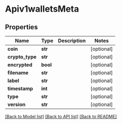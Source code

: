 # Apiv1walletsMeta

## Properties
Name | Type | Description | Notes
------------ | ------------- | ------------- | -------------
**coin** | **str** |  | [optional] 
**crypto_type** | **str** |  | [optional] 
**encrypted** | **bool** |  | [optional] 
**filename** | **str** |  | [optional] 
**label** | **str** |  | [optional] 
**timestamp** | **int** |  | [optional] 
**type** | **str** |  | [optional] 
**version** | **str** |  | [optional] 

[[Back to Model list]](../README.md#documentation-for-models) [[Back to API list]](../README.md#documentation-for-api-endpoints) [[Back to README]](../README.md)


